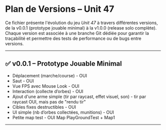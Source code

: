 # Plan de Versions – Unit 47

Ce fichier présente l'évolution du jeu *Unit 47* à travers différentes versions, de la v0.0.1 (prototype jouable minimal) à la v1.0.0 (release solo complète). Chaque version est associée à une branche Git dédiée pour garantir la traçabilité et permettre des tests de performance ou de bugs entre versions.

---

## ✅ v0.0.1 – Prototype Jouable Minimal
- Déplacement (marche/course) - OUI
- Saut - OUI
- Vue FPS avec Mouse Look - OUI
- Interaction (collecte d’orbes) - OUI
- Ajout d'une arme simple (tir par raycast, effet visuel, son) - tir par raycast OUI, mais pas de "rendu tir"
- Cibles fixes destructibles - OUI
- UI simple (nb d’orbes collectées, munitions) - OUI
- Petite map test - OUI Map PlayGroundTest + Map1

---
